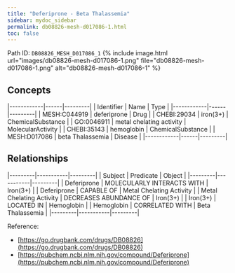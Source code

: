 ```yaml
---
title: "Deferiprone - Beta Thalassemia"
sidebar: mydoc_sidebar
permalink: db08826-mesh-d017086-1.html
toc: false 
---
```



Path ID: `DB08826_MESH_D017086_1`
{% include image.html url="images/db08826-mesh-d017086-1.png" file="db08826-mesh-d017086-1.png" alt="db08826-mesh-d017086-1" %}

## Concepts

|------------|------|---------|
| Identifier | Name | Type    |
|------------|------|---------|
| MESH:C044919 | deferiprone | Drug |
| CHEBI:29034 | iron(3+) | ChemicalSubstance |
| GO:0046911 | metal chelating activity | MolecularActivity |
| CHEBI:35143 | hemoglobin | ChemicalSubstance |
| MESH:D017086 | beta Thalassemia | Disease |
|------------|------|---------|

## Relationships

|---------|-----------|---------|
| Subject | Predicate | Object  |
|---------|-----------|---------|
| Deferiprone | MOLECULARLY INTERACTS WITH | Iron(3+) |
| Deferiprone | CAPABLE OF | Metal Chelating Activity |
| Metal Chelating Activity | DECREASES ABUNDANCE OF | Iron(3+) |
| Iron(3+) | LOCATED IN | Hemoglobin |
| Hemoglobin | CORRELATED WITH | Beta Thalassemia |
|---------|-----------|---------|

Reference: 
  - [https://go.drugbank.com/drugs/DB08826](https://go.drugbank.com/drugs/DB08826)
  - [https://pubchem.ncbi.nlm.nih.gov/compound/Deferiprone](https://pubchem.ncbi.nlm.nih.gov/compound/Deferiprone)
